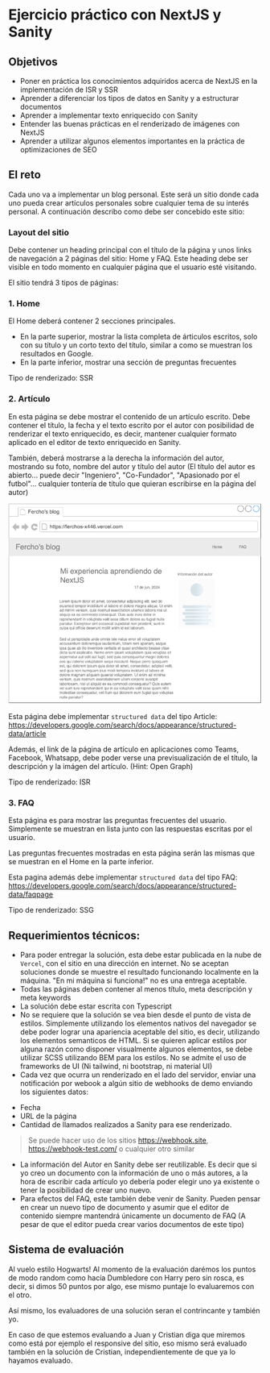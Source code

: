 # Ejercicio práctico con NextJS y Sanity

## Objetivos
* Poner en práctica los conocimientos adquiridos acerca de NextJS en la implementación de ISR y SSR
* Aprender a diferenciar los tipos de datos en Sanity y a estructurar documentos
* Aprender a implementar texto enriquecido con Sanity
* Entender las buenas prácticas en el renderizado de imágenes con NextJS
* Aprender a utilizar algunos elementos importantes en la práctica de optimizaciones de SEO


## El reto

Cada uno va a implementar un blog personal. Este será un sitio donde cada uno pueda crear artículos personales sobre cualquier tema de su interés personal. A continuación describo como debe ser concebido este sitio:

### Layout del sitio
Debe contener un heading principal con el título de la página y unos links de navegación a 2 páginas del sitio: Home y FAQ. Este heading debe ser visible en todo momento en cualquier página que el usuario esté visitando.

El sitio tendrá 3 tipos de páginas:

### 1. Home
El Home deberá contener 2 secciones principales.

* En la parte superior, mostrar la lista completa de árticulos escritos, solo con su título y un corto texto del título, similar a como se muestran los resultados en Google.
* En la parte inferior, mostrar una sección de preguntas frecuentes

Tipo de renderizado: SSR

### 2. Artículo
En esta página se debe mostrar el contenido de un artículo escrito. Debe contener el título, la fecha y el texto escrito por el autor con posibilidad de renderizar el texto enriquecido, es decir, mantener cualquier formato aplicado en el editor de texto enriquecido en Sanity.

También, deberá mostrarse a la derecha la información del autor, mostrando su foto, nombre del autor y título del autor (El título del autor es abierto... puede decir "Ingeniero", "Co-Fundador", "Apasionado por el futbol"... cualquier tontería de título que quieran escribirse en la página del autor)

![](author-preview.png)

Esta página debe implementar `structured data` del tipo Article: https://developers.google.com/search/docs/appearance/structured-data/article

Además, el link de la página de artículo en aplicaciones como Teams, Facebook, Whatsapp, debe poder verse una previsualización de el título, la descripción y la imágen del artículo. (Hint: Open Graph)

Tipo de renderizado: ISR

### 3. FAQ

Esta página es para mostrar las preguntas frecuentes del usuario. Simplemente se muestran en lista junto con las respuestas escritas por el usuario.

Las preguntas frecuentes mostradas en esta página serán las mismas que se muestran en el Home en la parte inferior.

Esta pagina además debe implementar `structured data` del tipo FAQ: https://developers.google.com/search/docs/appearance/structured-data/faqpage

Tipo de renderizado: SSG


## Requerimientos técnicos:

* Para poder entregar la solución, esta debe estar publicada en la nube de `Vercel`, con el sitio en una dirección en internet. No se aceptan soluciones donde se muestre el resultado funcionando localmente en la máquina. "En mi máquina si funciona!" no es una entrega aceptable.
* Todas las páginas deben contener al menos título, meta descripción y meta keywords
* La solución debe estar escrita con Typescript
* No se requiere que la solución se vea bien desde el punto de vista de estilos. Simplemente utilizando los elementos nativos del navegador se debe poder lograr una apariencia aceptable del sitio, es decir, utilizando los elementos semanticos de HTML. Si se quieren aplicar estilos por alguna razón como disponer visualmente algunos elementos, se debe utilizar SCSS utilizando BEM para los estilos. No se admite el uso de frameworks de UI (Ni tailwind, ni bootstrap, ni material UI)
* Cada vez que ocurra un renderizado en el lado del servidor, enviar una notificación por webook a algún sitio de webhooks de demo enviando los siguientes datos:
- Fecha
- URL de la página
- Cantidad de llamados realizados a Sanity para ese renderizado.

> Se puede hacer uso de los sitios https://webhook.site, https://webhook-test.com/ o cualquier otro similar

* La información del Autor en Sanity debe ser reutilizable. Es decir que si yo creo un documento con la información de uno o más autores, a la hora de escribir cada artículo yo debería poder elegir uno ya existente o tener la posibilidad de crear uno nuevo.
* Para efectos del FAQ, este también debe venir de Sanity. Pueden pensar en crear un nuevo tipo de documento y asumir que el editor de contenido siempre mantendrá únicamente un documento de FAQ (A pesar de que el editor pueda crear varios documentos de este tipo)

## Sistema de evaluación

Al vuelo estilo Hogwarts! Al momento de la evaluación darémos los puntos de modo random como hacía Dumbledore con Harry pero sin rosca, es decir, si dimos 50 puntos por algo, ese mismo puntaje lo evaluaremos con el otro.

Así mismo, los evaluadores de una solución seran el contrincante y también yo.

En caso de que estemos evaluando a Juan y Cristian diga que miremos como está por ejemplo el responsive del sitio, eso mismo será evaluado también en la solución de Cristian, independientemente de que ya lo hayamos evaluado.
